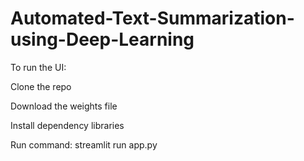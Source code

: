 # Automated-Text-Summarization-using-Deep-Learning

To run the UI:

Clone the repo

Download the weights file

Install dependency libraries

Run command: streamlit run app.py